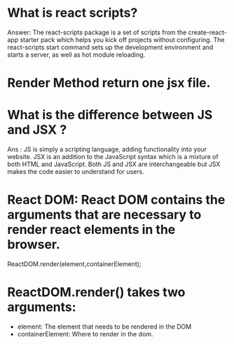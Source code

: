 # What is react scripts?
Answer: The react-scripts package is a set of scripts 
from the create-react-app starter pack which helps 
you kick off projects without configuring. The react-scripts start command sets up
 the development environment and starts a server, as 
 well as hot module reloading.

 # Render Method return one jsx file.

# What is the difference between JS and JSX ? 
Ans : 
JS is simply a scripting language, adding functionality into your website. JSX is an addition to the JavaScript syntax which is a mixture of both HTML and JavaScript. Both JS and JSX are interchangeable but JSX makes the code easier to understand for users.

# React DOM: React DOM contains the arguments that are necessary to render react elements in the browser.
ReactDOM.render(element,containerElement);
# ReactDOM.render() takes two arguments:
* element: The element that needs to be rendered in the DOM
* containerElement: Where to render in the dom.

